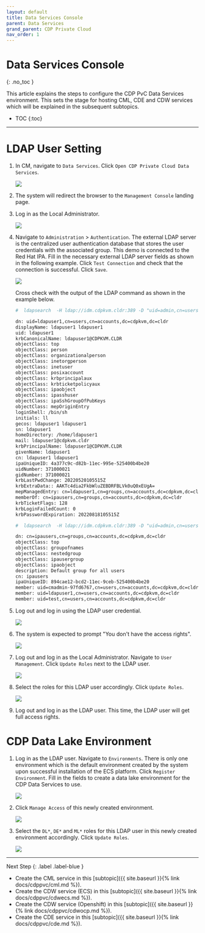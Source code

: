 ```yaml
---
layout: default
title: Data Services Console
parent: Data Services
grand_parent: CDP Private Cloud
nav_order: 1
---
```


# Data Services Console
{: .no_toc }

This article explains the steps to configure the CDP PvC Data Services environment. This sets the stage for hosting CML, CDE and CDW services which will be explained in the subsequent subtopics.

- TOC
{:toc}

---

# LDAP User Setting

1. In CM, navigate to `Data Services`. Click `Open CDP Private Cloud Data Services`. 

    ![](../../assets/images/dsconsole/cmds.png)
    
2. The system will redirect the browser to the `Management Console` landing page.   

3. Log in as the Local Administrator.

    ![](../../assets/images/dsconsole/dslogin.png)
    
4. Navigate to `Administration` > `Authentication`. The external LDAP server is the centralized user authentication database that stores the user credentials with the associated group. This demo is connected to the Red Hat IPA. Fill in the necessary external LDAP server fields as shown in the following example. Click `Test Connection` and check that the connection is successful. Click `Save`.

    ![](../../assets/images/dsconsole/dsldapconfig.png)
    
    
    Cross check with the output of the LDAP command as shown in the example below.

    ```bash
    #  ldapsearch  -H ldap://idm.cdpkvm.cldr:389 -D "uid=admin,cn=users,cn=accounts,dc=cdpkvm,dc=cldr" -w 'rootroot' -b "cn=users,cn=accounts,dc=cdpkvm,dc=cldr" '(&(uid=ldapuser1))' | grep -v "#"

    dn: uid=ldapuser1,cn=users,cn=accounts,dc=cdpkvm,dc=cldr
    displayName: ldapuser1 ldapuser1
    uid: ldapuser1
    krbCanonicalName: ldapuser1@CDPKVM.CLDR
    objectClass: top
    objectClass: person
    objectClass: organizationalperson
    objectClass: inetorgperson
    objectClass: inetuser
    objectClass: posixaccount
    objectClass: krbprincipalaux
    objectClass: krbticketpolicyaux
    objectClass: ipaobject
    objectClass: ipasshuser
    objectClass: ipaSshGroupOfPubKeys
    objectClass: mepOriginEntry
    loginShell: /bin/sh
    initials: ll
    gecos: ldapuser1 ldapuser1
    sn: ldapuser1
    homeDirectory: /home/ldapuser1
    mail: ldapuser1@cdpkvm.cldr
    krbPrincipalName: ldapuser1@CDPKVM.CLDR
    givenName: ldapuser1
    cn: ldapuser1 ldapuser1
    ipaUniqueID: 4a377c9c-d82b-11ec-995e-525400b4be20
    uidNumber: 371000021
    gidNumber: 371000021
    krbLastPwdChange: 20220520105515Z
    krbExtraData:: AAKTc4dia2FkbWluZEBDRFBLVk0uQ0xEUgA=
    mepManagedEntry: cn=ldapuser1,cn=groups,cn=accounts,dc=cdpkvm,dc=cldr
    memberOf: cn=ipausers,cn=groups,cn=accounts,dc=cdpkvm,dc=cldr
    krbTicketFlags: 128
    krbLoginFailedCount: 0
    krbPasswordExpiration: 20220818105515Z
    ```
    
    ```bash
    #  ldapsearch  -H ldap://idm.cdpkvm.cldr:389 -D "uid=admin,cn=users,cn=accounts,dc=cdpkvm,dc=cldr" -w 'rootroot' -b "cn=groups,cn=accounts,dc=cdpkvm,dc=cldr" '(&(member=uid=ldapuser1,cn=users,cn=accounts,dc=cdpkvm,dc=cldr))' | grep -v "#"

    dn: cn=ipausers,cn=groups,cn=accounts,dc=cdpkvm,dc=cldr
    objectClass: top
    objectClass: groupofnames
    objectClass: nestedgroup
    objectClass: ipausergroup
    objectClass: ipaobject
    description: Default group for all users
    cn: ipausers
    ipaUniqueID: 894cae12-bcd2-11ec-9ceb-525400b4be20
    member: uid=cmadmin-97fd6767,cn=users,cn=accounts,dc=cdpkvm,dc=cldr
    member: uid=ldapuser1,cn=users,cn=accounts,dc=cdpkvm,dc=cldr
    member: uid=test,cn=users,cn=accounts,dc=cdpkvm,dc=cldr
    ```
    
5. Log out and log in using the LDAP user credential.    

    ![](../../assets/images/dsconsole/cdpldaplogin.png)
    
6. The system is expected to prompt "You don't have the access rights".    
    
    ![](../../assets/images/dsconsole/cdpldapnorole.png)

7. Log out and log in as the Local Administrator. Navigate to `User Management`. Click `Update Roles` next to the LDAP user. 

    ![](../../assets/images/dsconsole/cdpldapupdaterole.png)
    

8. Select the roles for this LDAP user accordingly. Click `Update Roles`.

    ![](../../assets/images/dsconsole/cdpselectrole.png)
    

9. Log out and log in as the LDAP user. This time, the LDAP user will get full access rights.


# CDP Data Lake Environment

1. Log in as the LDAP user. Navigate to `Environments`. There is only one environment which is the default environment created by the system upon successful installation of the ECS platform. Click `Register Environment`. Fill in the fields to create a data lake environment for the CDP Data Services to use.
    
    ![](../../assets/images/dsconsole/dsregistration.png)
        

2. Click `Manage Access` of this newly created environment.

    ![](../../assets/images/dsconsole/dsenv.png)
    

3. Select the `DL*`, `DE*` and `ML*` roles for this LDAP user in this newly created environment accordingly. Click `Update Roles`.

    ![](../../assets/images/dsconsole/dsroles.png)
    

---    
   Next Step
   {: .label .label-blue } 
   
- Create the CML service in this [subtopic]({{ site.baseurl }}{% link docs/cdppvc/cml.md %}).
- Create the CDW service (ECS) in this [subtopic]({{ site.baseurl }}{% link docs/cdppvc/cdwecs.md %}).
- Create the CDW service (Openshift) in this [subtopic]({{ site.baseurl }}{% link docs/cdppvc/cdwocp.md %}).
- Create the CDE service in this [subtopic]({{ site.baseurl }}{% link docs/cdppvc/cde.md %}).
    

    
    

    
    
